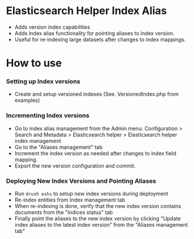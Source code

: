 
# Elasticsearch Helper Index Alias

- Adds version index capabilities
- Adds index alias functionality for pointing aliases to index version.
- Useful for re-indexing large datasets after changes to index mappings.

# How to use

### Setting up Index versions
- Create and setup versioned indexes (See. VersionedIndex.php from examples)

### Incrementing Index versions
- Go to index alias management from the Admin menu: Configuration > Search and Metadata > Elasticsearch helper > Elasticsearch helper index management
- Go to the "Aliases management" tab
- Increment the index version as needed after changes to index field mapping.
- Export the new version configuration and commit.

### Deploying New Index Versions and Pointing Aliases
- Run `drush eshs` to setup new index versions during deployment
- Re-index entities from Index management tab
- When re-indexing is done, verify that the new index version contains documents from the "Indices status" tab
- Finally point the aliases to the new index version by clicking "Update index aliases to the latest index version" from the "Aliases management tab"